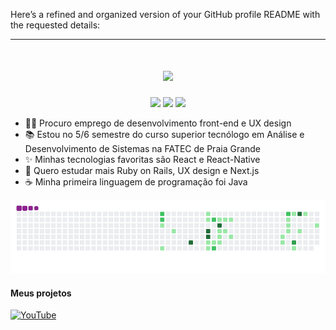 Here’s a refined and organized version of your GitHub profile README with the requested details:

---

<h1 align="center">
<img src="https://readme-typing-svg.herokuapp.com/?font=Righteous&size=35&center=true&vCenter=true&width=500&height=70&duration=4000&lines=olá!+👋;+me+chamo+Arthur!;" />
</h1>

<div align="center" >
<a href="https://github.com/Arthurbhs"><img height="180em" src="https://github-readme-stats.vercel.app/api?username=Arthurbhs&show_icons=true&theme=great-gatsby&include_all_commits=true" /></a>
<a href="https://github.com/Arthurbhs"><img height="180em" src="https://github-readme-stats.vercel.app/api/top-langs/?username=Arthurbhs&layout=compact&langs_count=7&theme=great-gatsby" /></a>
<div style="display: inline-block;">
  <img src="https://skillicons.dev/icons?i=react,bootstrap,html,css,vscode,github,figma,tailwind,git" />
</div>
<br/>
</div>

- 👨‍💻️ Procuro emprego de desenvolvimento front-end e UX design
- 📚 Estou no 5/6 semestre do curso superior tecnólogo em Análise e Desenvolvimento de Sistemas na FATEC de Praia Grande
- ✨ Minhas tecnologias favoritas são React e React-Native
- 🌱 Quero estudar mais Ruby on Rails, UX design e Next.js 
- ☕ Minha primeira linguagem de programação foi Java

![snake gif](https://github.com/Arthurbhs/Arthurbhs/blob/output/github-contribution-grid-snake.gif)

#### Meus projetos
[![YouTube](https://img.youtube.com/vi/Owqx3I6WR38/0.jpg)](https://youtu.be/Owqx3I6WR38)
